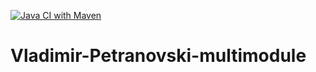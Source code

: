 [![Java CI with Maven](https://github.com/Brest-Java-Course-2021-2/Vladimir-Petranovski-multimodule/actions/workflows/maven.yml/badge.svg)](https://github.com/Brest-Java-Course-2021-2/Vladimir-Petranovski-multimodule/actions/workflows/maven.yml)

# Vladimir-Petranovski-multimodule
